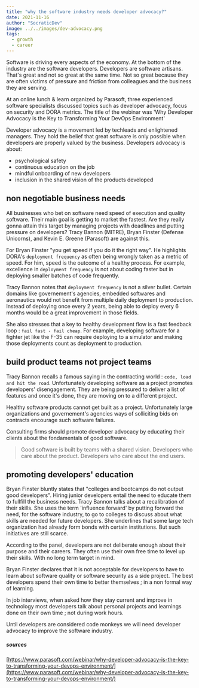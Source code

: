 ```yaml
---
title: "why the software industry needs developer advocacy?"
date: 2021-11-16
author: "SocraticDev"
image: ../../images/dev-advocacy.png
tags:
  - growth
  - career
---
```

Software is driving every aspects of the economy. At the bottom of the industry are the software developers. Developers are software artisans. That's great and not so great at the same time. Not so great because they are often victims of pressure and friction from colleagues and the business they are serving.

At an online lunch & learn organized by Parasoft, three experienced software specialists discussed topics such as developer advocacy, focus on security and DORA metrics. The title of the webinar was 'Why Developer Advocacy is the Key to Transforming Your DevOps Environment'

Developer advocacy is a movement led by techleads and enlightened managers. They hold the belief that great software is only possible when developers are properly valued by the business. Developers advocacy is about:
- psychological safety
- continuous education on the job
- mindful onboarding of new developers
- inclusion in the shared vision of the products developed

## non negotiable business needs
All businesses who bet on software need speed of execution and quality software. Their main goal is getting to market the fastest. Are they really gonna attain this target by managing projects with deadlines and putting pressure on developers? Tracy Bannon (MITRE), Bryan Finster (Defense Unicorns), and Kevin E. Greene (Parasoft) are against this.

For Bryan Finster "you get speed if you do it the right way". He highlights DORA's `deployment frequency` as often being wrongly taken as a metric of speed. For him, speed is the outcome of a healthy process. For example, excellence in `deployment frequency` is not about coding faster but in deploying smaller batches of code frequently.

Tracy Bannon notes that `deployment frequency` is not a silver bullet. Certain domains like governement's agencies, embedded softwares and aeronautics would not benefit from multiple daily deployment to production. Instead of deploying once every 2 years, being able to deploy every 6 months would be a great improvement in those fields.

She also stresses that a key to healthy development flow is a fast feedback loop : `fail fast - fail cheap`. For example, developing software for a fighter jet like the F-35 can require deploying to a simulator and making those deployments count as deployment to production.

## build product teams not project teams
Tracy Bannon recalls a famous saying in the contracting world : `code, load and hit the road`. Unfortunately developing software as a project promotes developers' disengagement. They are being pressured to deliver a list of features and once it's done, they are moving on to a different project.

Healthy software products cannot get built as a project. Unfortunately large organizations and governement's agencies ways of solliciting bids on contracts encourage such software failures.

Consulting firms should promote developer advocacy by educating their clients about the fondamentals of good software. 

> Good software is built by teams with a shared vision. Developers who care about the product. Developers who care about the end users.

## promoting developers' education
Bryan Finster bluntly states that "colleges and bootcamps do not output good developers". Hiring junior developers entail the need to educate them to fullfill the business needs. Tracy Bannon talks about a recalibration of their skills. She uses the term 'influence forward' by putting forward the need, for the software industry, to go to colleges to discuss about what skills are needed for future developers. She underlines that some large tech organization had already form bonds with certain institutions. But such initiatives are still scarce.

According to the panel, developers are not deliberate enough about their purpose and their careers. They often use their own free time to level up their skills. With no long term target in mind.

Bryan Finster declares that it is not acceptable for developers to have to learn about software quality or software security as a side project. The best developers spend their own time to better themselves ; in a non formal way of learning.

In job interviews, when asked how they stay current and improve in technology most developers talk about personal projects and learnings done on their own time ; not during work hours.

Until developers are considered code monkeys we will need developer advocacy to improve the software industry.

##### sources
[https://www.parasoft.com/webinar/why-developer-advocacy-is-the-key-to-transforming-your-devops-environment/](https://www.parasoft.com/webinar/why-developer-advocacy-is-the-key-to-transforming-your-devops-environment/)